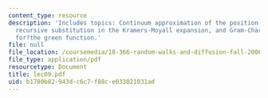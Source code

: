 ```yaml
---
content_type: resource
description: 'Includes topics: Continuum approximation of the position of?a?random?walk,
  recursive substitution in the Kramers-Moyall expansion, and Gram-Charlier expansion
  for?the green function.'
file: null
file_location: /coursemedia/18-366-random-walks-and-diffusion-fall-2006/b1780b82943dc6c7f88ce033021031ad_lec09.pdf
file_type: application/pdf
resourcetype: Document
title: lec09.pdf
uid: b1780b82-943d-c6c7-f88c-e033021031ad
---
```


